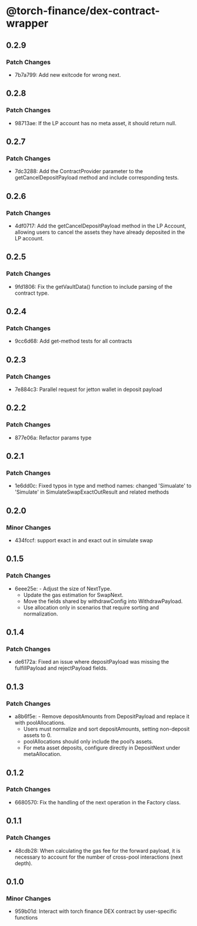 # @torch-finance/dex-contract-wrapper

## 0.2.9

### Patch Changes

- 7b7a799: Add new exitcode for wrong next.

## 0.2.8

### Patch Changes

- 98713ae: If the LP account has no meta asset, it should return null.

## 0.2.7

### Patch Changes

- 7dc3288: Add the ContractProvider parameter to the getCancelDepositPayload method and include corresponding tests.

## 0.2.6

### Patch Changes

- 4df0717: Add the getCancelDepositPayload method in the LP Account, allowing users to cancel the assets they have already deposited in the LP account.

## 0.2.5

### Patch Changes

- 9fd1806: Fix the getVaultData() function to include parsing of the contract type.

## 0.2.4

### Patch Changes

- 9cc6d68: Add get-method tests for all contracts

## 0.2.3

### Patch Changes

- 7e884c3: Parallel request for jetton wallet in deposit payload

## 0.2.2

### Patch Changes

- 877e06a: Refactor params type

## 0.2.1

### Patch Changes

- 1e6dd0c: Fixed typos in type and method names: changed 'Simualate' to 'Simulate' in SimulateSwapExactOutResult and related methods

## 0.2.0

### Minor Changes

- 434fccf: support exact in and exact out in simulate swap

## 0.1.5

### Patch Changes

- 6eee25e: - Adjust the size of NextType.
  - Update the gas estimation for SwapNext.
  - Move the fields shared by withdrawConfig into WithdrawPayload.
  - Use allocation only in scenarios that require sorting and normalization.

## 0.1.4

### Patch Changes

- de6172a: Fixed an issue where depositPayload was missing the fulfillPayload and rejectPayload fields.

## 0.1.3

### Patch Changes

- a8b6f5e: - Remove depositAmounts from DepositPayload and replace it with poolAllocations.
  - Users must normalize and sort depositAmounts, setting non-deposit assets to 0.
  - poolAllocations should only include the pool’s assets.
  - For meta asset deposits, configure directly in DepositNext under metaAllocation.

## 0.1.2

### Patch Changes

- 6680570: Fix the handling of the next operation in the Factory class.

## 0.1.1

### Patch Changes

- 48cdb28: When calculating the gas fee for the forward payload, it is necessary to account for the number of cross-pool interactions (next depth).

## 0.1.0

### Minor Changes

- 959b01d: Interact with torch finance DEX contract by user-specific functions
